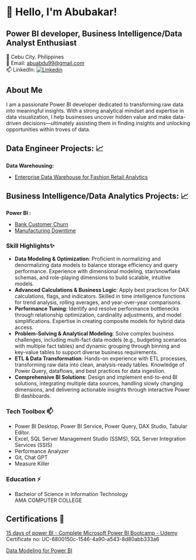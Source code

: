 # 👋 Hello, I'm Abubakar! 

## Power BI developer, Business Intelligence/Data Analyst Enthusiast 
<!---
## ⚡ Software developer, Business Intelligence/Data Analyst Enthusiast 
--->

👀 Cebu City. Philippines   
💞️ Email: abuabdu99@gmail.com  
📫 LinkedIn: [![Linkedin](https://i.sstatic.net/gVE0j.png)](https://www.linkedin.com/in/abubakar-abdullahi/)  

## About Me 
I am a passionate Power BI developer dedicated to transforming raw data into meaningful insights. With a strong analytical mindset and expertise in data visualization, I help businesses uncover hidden value and make data-driven decisions—ultimately assisting them in finding insights and unlocking opportunities within troves of data.
<!---
## About Me 😄

As an experience Software Developer, my journey into the world of Business Intelligence/Data Analyst represents a deliberate and structured transition driven by a passion
and a desire for professional growth. With solid foundation in software development, I am now embarking on a path towards Data Analytics and Business Intelligence, 
guided by a commitment to structured hands-on learning, relevant certifications, and mentorship from seasoned prefessionals in the field.
--->
## Data Engineer Projects: :chart_with_upwards_trend: 
**Data Warehousing:**
- [Enterprise Data Warehouse for Fashion Retail Analytics](https://github.com/princeabdul99/bank_customer)



## Business Intelligence/Data Analytics Projects: :chart_with_upwards_trend: 
**Power BI :**
- [Bank Customer Churn](https://github.com/princeabdul99/bank_customer)
- [Manufacturing Downtime](https://github.com/princeabdul99/soda_bottling_production_line)


### Skill Highlights✨
- **Data Modeling & Optimization**: Proficient in normalizing and denormalizing data models to balance storage efficiency and query performance. Experience with dimensional modeling, star/snowflake schemas, and role-playing dimensions to build scalable, intuitive models.
- **Advanced Calculations & Business Logic**: Apply best practices for DAX calculations, flags, and indicators. Skilled in time intelligence functions for trend analysis, rolling averages, and year-over-year comparisons.
- **Performance Tuning**: Identify and resolve performance bottlenecks through relationship optimization, cardinality adjustments, and model simplifications. Expertise in creating composite models for hybrid data access.
- **Problem-Solving & Analytical Modeling**: Solve complex business challenges, including multi-fact data models (e.g., budgeting scenarios with multiple fact tables) and dynamic grouping through binning and key-value tables to support diverse business requirements.
- **ETL & Data Transformation**: Hands-on experience with ETL processes, transforming raw data into clean, analysis-ready tables. Knowledge of Power Query, dataflows, and best practices for data ingestion.
- **Comprehensive BI Solutions**: Design and implement end-to-end BI solutions, integrating multiple data sources, handling slowly changing dimensions, and delivering actionable insights through interactive Power BI dashboards.

### Tech Toolbox 📫
- Power BI Desktop, Power BI Service, Power Query, DAX Studio, Tabular Editor.
- Excel, SQL Server Management Studio (SSMS), SQL Server Integration Services (SSIS)
- Performance Analyzer
- Git, Chat GPT
- Measure Killer

<!---
### Professional Highlights ✨
- Flutter Developer - ESAT PILIPINAS TEKNIK, Inc. Philippines (Jan 2023 - Oct 2024)
- Junior Web Developer - Unravel Studios Pte Ltd. Singapore (Dec 2020 - Sep 2022)

### Tech Toolbox 📫
- Language: MySQL, MongoDB, Apache, Sqlite, Hive  
  Dart, Flutter  
  PHP, React, HTML, CSS/SCSS
- Tool: GIT, Power BI, Chat Gpt
--->

### Education ⚡
- Bachelor of Science in Information Technology  
  AMA COMPUTER COLLEGE


## Certifications 🥇  
[15 days of power BI - Complete Microsoft Power BI Bootcamp - Udemy](https://www.udemy.com/certificate/UC-6800150c-1546-4a90-a543-8d80abb333a6/)  
   Certificate no:  UC-6800150c-1546-4a90-a543-8d80abb333a6

[Data Modeling for Power BI](https://drive.google.com/file/d/1vLja8B41e-QlaC6mZwgJxcHjkihz9aUR/view?usp=drive_link)   






<!---
- 👋 Hi, I’m @princeabdul99
- 👀 I’m interested in ...
- 🌱 I’m currently learning ...
- 💞️ I’m looking to collaborate on ...
- 📫 How to reach me ...
- 😄 Pronouns: ...
- ⚡ Fun fact: ...
--->
<!---
princeabdul99/princeabdul99 is a ✨ special ✨ repository because its `README.md` (this file) appears on your GitHub profile.
You can click the Preview link to take a look at your changes.
--->
